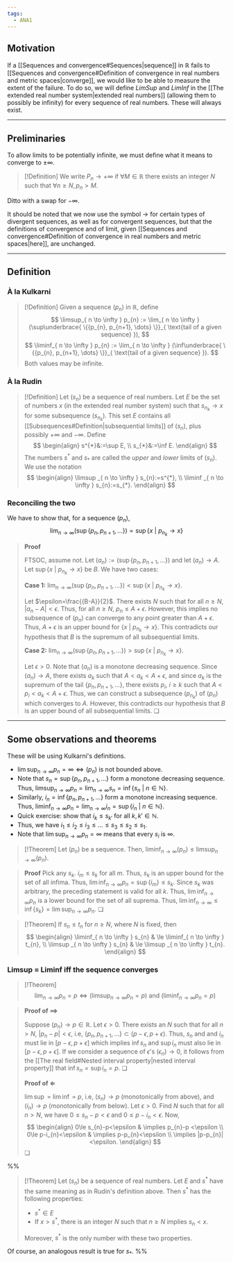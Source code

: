 ```yaml
---
tags:
  - ANA1
---
```

## Motivation
If a [[Sequences and convergence#Sequences|sequence]] in $\mathbb{R}$ fails to [[Sequences and convergence#Definition of convergence in real numbers and metric spaces|converge]], we would like to be able to measure the extent of the failure. To do so, we will define *LimSup* and *LimInf*  in the [[The extended real number system|extended real numbers]] (allowing them to possibly be infinity) for every sequence of real numbers. These will always exist. 

---
## Preliminaries

To allow limits to be potentially infinite, we must define what it means to converge to $±\infty$. 

>[!Definition]
>We write $P_{n}\to +\infty$ if $\forall M\in \mathbb{R}$ there exists an integer $N$ such that $\forall n\geq N, p_{n}>M$. 

Ditto with a swap for $-\infty$.

It should be noted that we now use the symbol $\to$ for certain types of divergent sequences, as well as for convergent sequences, but that the definitions of convergence and of limit, given [[Sequences and convergence#Definition of convergence in real numbers and metric spaces|here]], are unchanged.

---
## Definition 

### À la Kulkarni

>[!Definition]
>Given a sequence $(p_{n})$ in $\mathbb{R}$, define
>$$
>\limsup_{ n \to \infty } p_{n} := \lim_{ n \to \infty } (\sup\underbrace{ \{{p_{n}, p_{n+1}, \dots} \}}_{ \text{tail of a given sequence} }),
>$$
>$$
>\liminf_{ n \to \infty } p_{n} := \lim_{ n \to \infty } (\inf\underbrace{ \{{p_{n}, p_{n+1}, \dots} \}}_{ \text{tail of a given sequence} }).
>$$
>Both values may be infinite.

### À la Rudin

>[!Definition]
>Let $(s_{n})$ be a sequence of real numbers. Let $E$ be the set of numbers $x$ (in the extended real number system) such that $s_{n_{k}}\to x$ for some subsequence $(s_{n_{k}})$. This set $E$ contains all [[Subsequences#Definition|subsequential limits]] of $(s_{n})$, plus possibly $+\infty$ and $-\infty$. Define 
>$$
>\begin{align}
>s^{*}&:=\sup E, \\
>s_{*}&:=\inf E.
>\end{align} 
>$$
>The numbers $s^{*}$ and $s_{*}$ are called the *upper* and *lower* limits of $(s_{n})$. We use the notation
>$$
>\begin{align}
>\limsup _{ n \to \infty } s_{n}:=s^{*}, \\
>\liminf _{ n \to \infty } s_{n}:=s_{*}.
>\end{align}
>$$

### Reconciling the two

We have to show that, for a sequence $(p_{n})$,
$$
\lim_{ n \to \infty } (\sup \{ p_{n}, p_{n+1}, \dots \}) = \sup \{ x\ |\ p_{n_{k}}\to x \}
$$
>**Proof**
>
>FTSOC, assume not. Let $(a_{n}):=(\sup \{ p_{n}, p_{n+1}, \dots \})$ and let $(a_{n})\to A$. Let $\sup \{ x\ |\ p_{n_{k}}\to x \}$ be $B$. We have two cases:
>
>**Case 1:** $\lim_{ n \to \infty } (\sup \{ p_{n}, p_{n+1}, \dots \}) < \sup \{ x\ |\ p_{n_{k}}\to x \}$.
>
>Let $\epsilon=\frac{{B-A}}{2}$. There exists $N$ such that for all $n\ge N$, $|a_{n}-A|<\epsilon$. Thus, for all $n\ge N$, $p_{n}\le A+\epsilon$. However, this implies no subsequence of $(p_{n})$ can converge to any point greater than $A+\epsilon$. Thus, $A+\epsilon$ is an upper bound for $\{ x\ |\ p_{n_{k}}\to x \}$. This contradicts our hypothesis that $B$ is the supremum of all subsequential limits.
>
>**Case 2:** $\lim_{ n \to \infty } (\sup \{ p_{n}, p_{n+1}, \dots \}) > \sup \{ x\ |\ p_{n_{k}}\to x \}$.
>
>Let $\epsilon>0$. Note that $(a_{n})$ is a monotone decreasing sequence. Since $(a_{n})\to A$, there exists $a_{k}$ such that $A<a_{k}<A+\epsilon$, and since $a_{k}$ is the supremum of the tail $\{ p_{n}, p_{n+1}, \dots \}$, there exists $p_{i}$, $i\geq k$ such that $A<p_{i}<a_{k}<A+\epsilon$. Thus, we can construct a subsequence $(p_{n_{k}})$ of $(p_{n})$ which converges to $A$. However, this contradicts our hypothesis that $B$ is an upper bound of all subsequential limits. ❏

---
## Some observations and theorems

These will be using Kulkarni's definitions.

- $\lim\sup_{ n \to \infty }p_{n} = \infty \iff (p_{n})\text{ is not bounded above.}$
- Note that $s_{n}=\sup \{ p_{n},p_{n+1}, \dots  \}$ form a monotone decreasing sequence. Thus, $\limsup_{ n \to \infty }p_{n}=\lim_{ n \to \infty } s_{n}=\inf \{s_{n}\ |\ n\in \mathbb{N}  \}$. 
- Similarly, $i_{n}=\inf \{ p_{n}, p_{n+1}, \dots \}$ form a monotone increasing sequence. Thus, $\liminf_{ n \to \infty }p_{n}=\lim_{ n \to \infty } i_{n}=\sup \{i_{n}\ |\ n\in \mathbb{N}  \}$. 
- Quick exercise: show that $i_{k}\le s_{k'}$ for all $k, k'\in \mathbb{N}$. 
- Thus, we have  $i_{1}\le i_{2}\le i_{3}\le \dots\le s_{3}\le s_{2}\le s_{1}$. 
- Note that $\lim\sup_{ n \to \infty }p_{n}=\infty$ means that every $s_{i}$ is $\infty$. 

>[!Theorem]
>Let $(p_{n})$ be a sequence. Then, $\liminf_{ n \to \infty } (p_{n})\le \limsup_{ n \to \infty } (p_{n})$.

>**Proof**
>Pick any $s_{k}$. $i_{m}\le s_{k}$ for all $m$. Thus, $s_{k}$ is an upper bound for the set of all infima. Thus, $\lim\inf_{ n \to \infty }p_{n}=\sup \{ i_{m} \}\le s_{k}$. Since $s_{k}$ was arbitrary, the preceding statement is valid for all $k$. Thus, $\lim\inf_{ n \to \infty }p_{n}$ is a lower bound for the set of all suprema. Thus, $\lim\inf_{ n \to \infty }\le \inf \{ s_{k} \}=\lim\sup_{ n \to \infty }p_{n}$. ❏

>[!Theorem]
>If $s_{n}\le t_{n}$ for $n\ge N$, where $N$ is fixed, then
>$$
>\begin{align}
>\liminf_{ n \to \infty } s_{n} & \le \liminf_{ n \to \infty } t_{n}, \\
>\limsup _{ n \to \infty } s_{n} & \le \limsup _{ n \to \infty } t_{n}.
>\end{align}
>$$

### Limsup = Liminf iff the sequence converges

>[!Theorem]
>$$
>\lim_{ n \to \infty } p_{n} = p \iff (\limsup_{ n \to \infty } p_{n} = p) \text{ and } (\liminf_{ n \to \infty }p_{n} = p )
>$$

>**Proof of $\implies$**
>
>Suppose $(p_{n})\to p \in \mathbb{R}$. Let $\epsilon>0$. There exists an $N$ such that for all $n>N$, $|p_{n}-p|<\epsilon$, i.e, $\{ p_{n}, p_{n+1}, \dots \}\subset(p-\epsilon, p+\epsilon)$. Thus, $s_{n}$ and and $i_{n}$ must lie in $[p-\epsilon, p+\epsilon]$ which implies $\inf s_{n}$ and $\sup i_{n}$ must also lie in $[p-\epsilon, p+\epsilon]$. If we consider a sequence of $\epsilon$'s $(\epsilon_{n})\to 0$, it follows from the [[The real field#Nested interval property|nested interval property]] that $\inf s_{n}=\sup i_{n}=p$. ❏
>
>**Proof of $\Longleftarrow$**
>
>$\lim\sup$ = $\lim\inf$ = $p$, i.e, $(s_{n})\to p$ (monotonically from above), and $(i_{n})\to p$ (monotonically from below). Let $\epsilon>0$. Find $N$ such that for all $n>N$, we have $0\le s_{n}-p<\epsilon$ and $0\le p-i_{n}<\epsilon$. Now, 
>$$
>\begin{align}
>0\le s_{n}-p<\epsilon  & \implies p_{n}-p <\epsilon \\
>0\le p-i_{n}<\epsilon  & \implies p-p_{n}<\epsilon  \\
>\implies |p-p_{n}|<\epsilon.
>\end{align}
>$$
>❏



%% 
>[!Theorem]
>Let $(s_{n})$ be a sequence of real numbers. Let $E$ and $s^{*}$ have the same meaning as in Rudin's definition above. Then $s^{*}$ has the following properties:
>- $s^{*}\in E$
>- If $x>s^{*}$, there is an integer $N$ such that $n\ge N$ implies $s_{n}<x$. 
>
>Moreover, $s^{*}$ is the only number with these two properties.

Of course, an analogous result is true for $s_{*}$.
 %%



